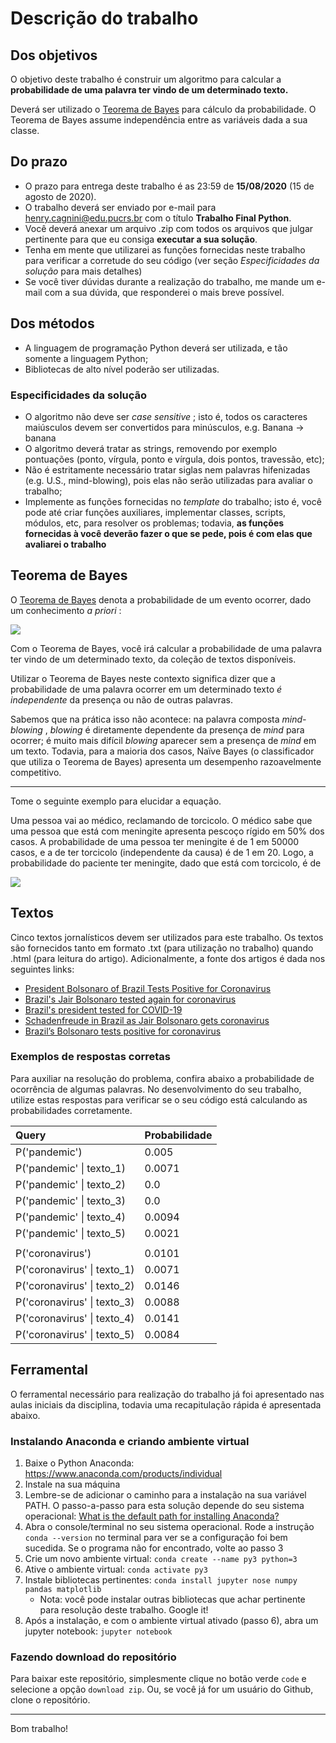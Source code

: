 # Descrição do trabalho

## Dos objetivos

O objetivo deste trabalho é construir um algoritmo para calcular a **probabilidade de uma palavra ter vindo de um determinado texto.**

Deverá ser utilizado o [Teorema de Bayes](https://pt.wikipedia.org/wiki/Teorema_de_Bayes) para cálculo da probabilidade. O Teorema de Bayes assume independência entre as variáveis dada a sua classe.

## Do prazo

* O prazo para entrega deste trabalho é as 23:59 de **15/08/2020** (15 de agosto de 2020). 
* O trabalho deverá ser enviado por e-mail para henry.cagnini@edu.pucrs.br com o título **Trabalho Final Python**.
* Você deverá anexar um arquivo .zip com todos os arquivos que julgar pertinente para que eu consiga **executar a sua solução**.
* Tenha em mente que utilizarei as funções fornecidas neste trabalho para verificar a corretude do seu código (ver seção _Especificidades da solução_ para mais detalhes)
* Se você tiver dúvidas durante a realização do trabalho, me mande um e-mail com a sua dúvida, que responderei o mais breve possível. 

## Dos métodos

* A linguagem de programação Python deverá ser utilizada, e tão somente a linguagem Python; 
* Bibliotecas de alto nível poderão ser utilizadas.

### Especificidades da solução

* O algoritmo não deve ser _case sensitive_ ; isto é, todos os caracteres maiúsculos devem ser convertidos para minúsculos, e.g. Banana -> banana
* O algoritmo deverá tratar as strings, removendo por exemplo pontuações (ponto, vírgula, ponto e vírgula, dois pontos, travessão, etc);
* Não é estritamente necessário tratar siglas nem palavras hifenizadas (e.g. U.S., mind-blowing), pois elas não serão utilizadas para avaliar o trabalho; 
* Implemente as funções fornecidas no _template_ do trabalho; isto é, você pode até criar funções auxiliares, implementar classes, scripts, módulos, etc, para resolver os problemas; todavia, **as funções fornecidas à você deverão fazer o que se pede, pois é com elas que avaliarei o trabalho**

## Teorema de Bayes

O [Teorema de Bayes](https://pt.wikipedia.org/wiki/Teorema_de_Bayes) denota a probabilidade de um evento ocorrer, dado um conhecimento _a priori_ :

<img src="https://render.githubusercontent.com/render/math?math=P(A|B)%20=%20\frac{P(B|A)P(A)}{P(B)}">

Com o Teorema de Bayes, você irá calcular a probabilidade de uma palavra ter vindo de um determinado texto, da coleção de textos disponíveis.

Utilizar o Teorema de Bayes neste contexto significa dizer que a probabilidade de uma palavra ocorrer em um determinado texto _é independente_ da presença ou não de outras palavras.

Sabemos que na prática isso não acontece: na palavra composta _mind-blowing_ , _blowing_ é diretamente dependente da presença de _mind_ para ocorrer; é muito mais difícil _blowing_ aparecer sem a presença de _mind_ em um texto. Todavia, para a maioria dos casos, Naïve Bayes (o classificador que utiliza o Teorema de Bayes) apresenta um desempenho razoavelmente competitivo.

---

Tome o seguinte exemplo para elucidar a equação.

Uma pessoa vai ao médico, reclamando de torcicolo. O médico sabe que uma pessoa que está com meningite apresenta pescoço rígido em 50% dos casos. A probabilidade de uma pessoa ter meningite é de 1 em 50000 casos, e a de ter torcicolo (independente da causa) é de 1 em 20. Logo, a probabilidade do paciente ter meningite, dado que está com torcicolo, é de

<img src="https://render.githubusercontent.com/render/math?math=P(\text{meningite}|\text{torcicolo})=\frac{P(\text{torcicolo}|\text{meningite})P(\text{meningite})}{P(\text{torcicolo})}=\frac{0.5*0.00002}{0.05}=0.0002">

## Textos

Cinco textos jornalísticos devem ser utilizados para este trabalho. Os textos são fornecidos tanto em formato .txt (para utilização no trabalho) quando .html (para leitura do artigo). Adicionalmente, a fonte dos artigos é dada nos seguintes links:

* [President Bolsonaro of Brazil Tests Positive for Coronavirus](https://www.nytimes.com/2020/07/07/world/americas/brazil-bolsonaro-coronavirus.html)
* [Brazil's Jair Bolsonaro tested again for coronavirus](https://www.theguardian.com/world/2020/jul/07/brazil-jair-bolsonaro-tested-again-for-coronavirus)
* [Brazil's president tested for COVID-19](https://www3.nhk.or.jp/nhkworld/en/news/20200707_18/)
* [Schadenfreude in Brazil as Jair Bolsonaro gets coronavirus](https://www.dw.com/en/schadenfreude-in-brazil-as-jair-bolsonaro-gets-coronavirus/a-54097353)
* [Brazil’s Bolsonaro tests positive for coronavirus](https://www.washingtonpost.com/world/the_americas/coronavirus-brazil-bolsonaro-tests-positive/2020/07/07/5fa71548-c049-11ea-b4f6-cb39cd8940fb_story.html)

### Exemplos de respostas corretas

Para auxiliar na resolução do problema, confira abaixo a probabilidade de ocorrência de algumas palavras. No desenvolvimento do seu trabalho, utilize estas respostas para verificar se o seu código está calculando as probabilidades corretamente.

|  Query                        |  Probabilidade  |
|:------------------------------|:----------------|
| P('pandemic')                 |  0.005          |
| P('pandemic' \| texto_1)      |  0.0071         |
| P('pandemic' \| texto_2)      |  0.0            |
| P('pandemic' \| texto_3)      |  0.0            |
| P('pandemic' \| texto_4)      |  0.0094         |
| P('pandemic' \| texto_5)      |  0.0021         |
|                               |                 |
| P('coronavirus')			    |  0.0101         |
| P('coronavirus' \| texto_1)	|  0.0071         |
| P('coronavirus' \| texto_2)	|  0.0146         |
| P('coronavirus' \| texto_3)	|  0.0088         |
| P('coronavirus' \| texto_4)	|  0.0141         |
| P('coronavirus' \| texto_5)	|  0.0084         |

## Ferramental

O ferramental necessário para realização do trabalho já foi apresentado nas aulas iniciais da disciplina, todavia uma recapitulação rápida é apresentada abaixo.

### Instalando Anaconda e criando ambiente virtual

1. Baixe o Python Anaconda: https://www.anaconda.com/products/individual
2. Instale na sua máquina
3. Lembre-se de adicionar o caminho para a instalação na sua variável PATH. O passo-a-passo para esta solução depende do seu sistema operacional: [What is the default path for installing Anaconda?](https://docs.anaconda.com/anaconda/user-guide/faq/#:~:text=If%20you%20accept%20the%20default,your%2Dusername%3E%5CAnaconda3%5C)
4. Abra o console/terminal no seu sistema operacional. Rode a instrução `conda --version` no terminal para ver se a configuração foi bem sucedida. Se o programa não for encontrado, volte ao passo 3
5. Crie um novo ambiente virtual: ```conda create --name py3 python=3```
6. Ative o ambiente virtual: ```conda activate py3```
7. Instale bibliotecas pertinentes: ```conda install jupyter nose numpy pandas matplotlib``` 
    * Nota: você pode instalar outras bibliotecas que achar pertinente para resolução deste trabalho. Google it!
8. Após a instalação, e com o ambiente virtual ativado (passo 6), abra um jupyter notebook: ```jupyter notebook```

### Fazendo download do repositório

Para baixar este repositório, simplesmente clique no botão verde `code` e selecione a opção `download zip`. Ou, se você já for um usuário do Github, clone o repositório.

--- 
Bom trabalho!

